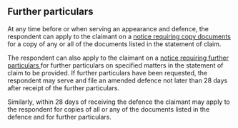 ##  Further particulars

At any time before or when serving an appearance and defence, the respondent
can apply to the claimant on a [ notice requiring copy documents
](https://www.courts.ie/acc/alfresco/52e6f835-a2eb-4f86-8cf7-396bc2c735cd/Notice%20requiring%20copy%20documents%20No.%2042.06.docx/file#view=fitH)
for a copy of any or all of the documents listed in the statement of claim.

The respondent can also apply to the claimant on a [ notice requiring further
particulars
](https://www.courts.ie/acc/alfresco/0f51331f-49b2-4f93-8dcc-6804bb812c27/Notice%20requiring%20further%20particulars%20No.%2042.07.docx/file#view=fitH)
for further particulars on specified matters in the statement of claim to be
provided. If further particulars have been requested, the respondent may serve
and file an amended defence not later than 28 days after receipt of the
further particulars.

Similarly, within 28 days of receiving the defence the claimant may apply to
the respondent for copies of all or any of the documents listed in the defence
and for further particulars.
